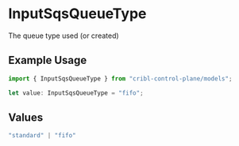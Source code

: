 # InputSqsQueueType

The queue type used (or created)

## Example Usage

```typescript
import { InputSqsQueueType } from "cribl-control-plane/models";

let value: InputSqsQueueType = "fifo";
```

## Values

```typescript
"standard" | "fifo"
```